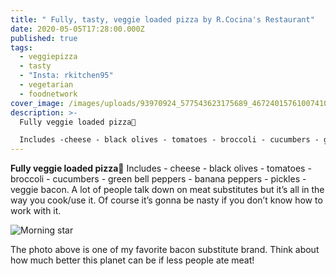 ```yaml
---
title: " Fully, tasty, veggie loaded pizza by R.Cocina's Restaurant"
date: 2020-05-05T17:28:00.000Z
published: true
tags:
  - veggiepizza
  - tasty
  - "Insta: rkitchen95"
  - vegetarian
  - foodnetwork
cover_image: /images/uploads/93970924_577543623175689_4672401576100741037_n.jpg
description: >-
  Fully veggie loaded pizza🍕

  Includes -cheese - black olives - tomatoes - broccoli - cucumbers - green bell peppers - banana peppers - pickles - veggie bacon
---
```

**Fully veggie loaded pizza**🍕
Includes - cheese - black olives - tomatoes - broccoli - cucumbers - green bell peppers - banana peppers - pickles - veggie bacon. A lot of people talk down on meat substitutes but it’s all in the way you cook/use it. Of course it’s gonna be nasty if you don’t know how to work with it. 

![Morning star](/images/uploads/screenshot_2020-05-05-r-cocina🌱-on-instagram-“fully-veggie-loaded-pizza🍕-includes-cheese-black-olives-tomatoes-bro-...-.png "Morning Star Farms")

The photo above  is one of my favorite bacon substitute brand. Think about how much better this planet can be if less people ate meat!